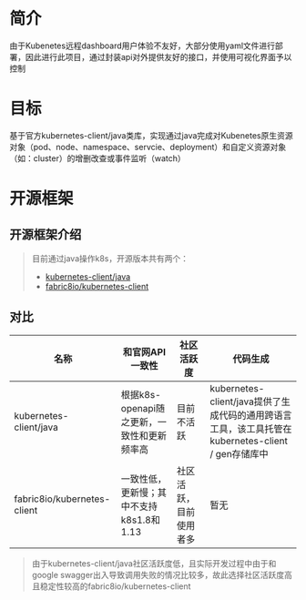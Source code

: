 # 简介
由于Kubenetes远程dashboard用户体验不友好，大部分使用yaml文件进行部署，因此进行此项目，通过封装api对外提供友好的接口，并使用可视化界面予以控制

# 目标
基于官方kubernetes-client/java类库，实现通过java完成对Kubenetes原生资源对象（pod、node、namespace、servcie、deployment）和自定义资源对象（如：cluster）的增删改查或事件监听（watch）

# 开源框架
## 开源框架介绍
> 目前通过java操作k8s，开源版本共有两个：
> * [kubernetes-client/java](https://github.com/kubernetes-client/java)
> * [fabric8io/kubernetes-client](https://github.com/fabric8io/kubernetes-client)

## 对比
名称  | 和官网API一致性 | 社区活跃度 |  代码生成
--- | --- | --- | ---
kubernetes-client/java | 根据k8s-openapi随之更新，一致性和更新频率高 | 目前不活跃 | kubernetes-client/java提供了生成代码的通用跨语言工具，该工具托管在 kubernetes-client / gen存储库中
fabric8io/kubernetes-client | 一致性低，更新慢；其中不支持k8s1.8和1.13 | 社区活跃，目前使用者多 | 暂无

> 由于kubernetes-client/java社区活跃度低，且实际开发过程中由于和google swagger出入导致调用失败的情况比较多，故此选择社区活跃度高且稳定性较高的fabric8io/kubernetes-client